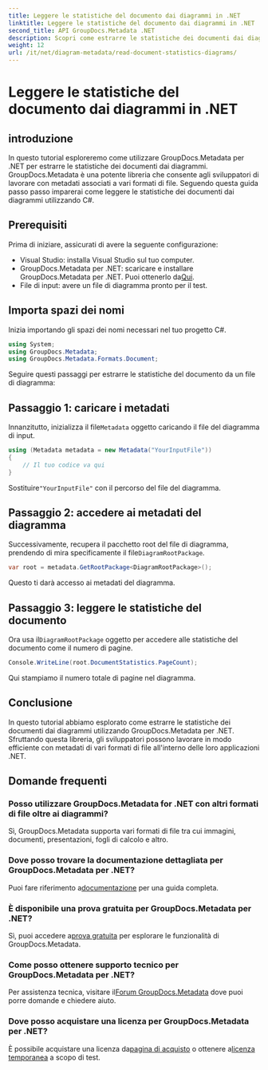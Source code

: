 ```yaml
---
title: Leggere le statistiche del documento dai diagrammi in .NET
linktitle: Leggere le statistiche del documento dai diagrammi in .NET
second_title: API GroupDocs.Metadata .NET
description: Scopri come estrarre le statistiche dei documenti dai diagrammi in .NET utilizzando GroupDocs.Metadata, una potente libreria per la manipolazione dei metadati.
weight: 12
url: /it/net/diagram-metadata/read-document-statistics-diagrams/
---
```


# Leggere le statistiche del documento dai diagrammi in .NET

## introduzione
In questo tutorial esploreremo come utilizzare GroupDocs.Metadata per .NET per estrarre le statistiche dei documenti dai diagrammi. GroupDocs.Metadata è una potente libreria che consente agli sviluppatori di lavorare con metadati associati a vari formati di file. Seguendo questa guida passo passo imparerai come leggere le statistiche dei documenti dai diagrammi utilizzando C#.
## Prerequisiti
Prima di iniziare, assicurati di avere la seguente configurazione:
- Visual Studio: installa Visual Studio sul tuo computer.
-  GroupDocs.Metadata per .NET: scaricare e installare GroupDocs.Metadata per .NET. Puoi ottenerlo da[Qui](https://releases.groupdocs.com/metadata/net/).
- File di input: avere un file di diagramma pronto per il test.

## Importa spazi dei nomi
Inizia importando gli spazi dei nomi necessari nel tuo progetto C#.
```csharp
using System;
using GroupDocs.Metadata;
using GroupDocs.Metadata.Formats.Document;
```

Seguire questi passaggi per estrarre le statistiche del documento da un file di diagramma:
## Passaggio 1: caricare i metadati
 Innanzitutto, inizializza il file`Metadata` oggetto caricando il file del diagramma di input.
```csharp
using (Metadata metadata = new Metadata("YourInputFile"))
{
    // Il tuo codice va qui
}
```
 Sostituire`"YourInputFile"` con il percorso del file del diagramma.
## Passaggio 2: accedere ai metadati del diagramma
 Successivamente, recupera il pacchetto root del file di diagramma, prendendo di mira specificamente il file`DiagramRootPackage`.
```csharp
var root = metadata.GetRootPackage<DiagramRootPackage>();
```
Questo ti darà accesso ai metadati del diagramma.
## Passaggio 3: leggere le statistiche del documento
 Ora usa il`DiagramRootPackage` oggetto per accedere alle statistiche del documento come il numero di pagine.
```csharp
Console.WriteLine(root.DocumentStatistics.PageCount);
```
Qui stampiamo il numero totale di pagine nel diagramma.

## Conclusione
In questo tutorial abbiamo esplorato come estrarre le statistiche dei documenti dai diagrammi utilizzando GroupDocs.Metadata per .NET. Sfruttando questa libreria, gli sviluppatori possono lavorare in modo efficiente con metadati di vari formati di file all'interno delle loro applicazioni .NET.

## Domande frequenti
### Posso utilizzare GroupDocs.Metadata for .NET con altri formati di file oltre ai diagrammi?
Sì, GroupDocs.Metadata supporta vari formati di file tra cui immagini, documenti, presentazioni, fogli di calcolo e altro.
### Dove posso trovare la documentazione dettagliata per GroupDocs.Metadata per .NET?
 Puoi fare riferimento a[documentazione](https://tutorials.groupdocs.com/metadata/net/) per una guida completa.
### È disponibile una prova gratuita per GroupDocs.Metadata per .NET?
 Sì, puoi accedere a[prova gratuita](https://releases.groupdocs.com/) per esplorare le funzionalità di GroupDocs.Metadata.
### Come posso ottenere supporto tecnico per GroupDocs.Metadata per .NET?
 Per assistenza tecnica, visitare il[Forum GroupDocs.Metadata](https://forum.groupdocs.com/c/metadata/14) dove puoi porre domande e chiedere aiuto.
### Dove posso acquistare una licenza per GroupDocs.Metadata per .NET?
 È possibile acquistare una licenza da[pagina di acquisto](https://purchase.groupdocs.com/buy) o ottenere a[licenza temporanea](https://purchase.groupdocs.com/temporary-license/) a scopo di test.